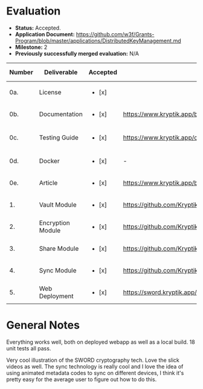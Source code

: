 # Evaluation

- **Status:** Accepted.
- **Application Document:** https://github.com/w3f/Grants-Program/blob/master/applications/DistributedKeyManagement.md
- **Milestone:** 2
- **Previously successfully merged evaluation:** N/A

| Number | Deliverable | Accepted | Link | Evaluation Notes |
| ------ | ----------- | -------- | ---- |----------------- |
| 0a. |  License | <ul><li>[x] </li></ul> | | Apache 2.0 |
| 0b. | Documentation | <ul><li>[x] </li></ul> |https://www.kryptik.app/blog| Looks good. | 
| 0c.  | Testing Guide | <ul><li>[x] </li></ul> | https://www.kryptik.app/developer/recovery | 18 unit tests all pass. | 
| 0d. | Docker | <ul><li>[x] </li></ul> | - |  | 
| 0e. | Article | <ul><li>[x] </li></ul> |https://www.kryptik.app/blog/wallets| Looks good. | 
| 1.  | Vault Module | <ul><li>[x] </li></ul> | https://github.com/KryptikApp/swordExample/blob/main/src/handlers/wallet/vaultHandler.ts | Looks good. |
| 2.  | Encryption Module | <ul><li>[x] </li></ul> | https://github.com/KryptikApp/swordExample/blob/main/components/wallet/LockWalletCard.tsx#L30 | Looks good. |
| 3.  | Share Module | <ul><li>[x] </li></ul> | https://github.com/KryptikApp/swordExample/blob/7626b1c049480ea6fdf74acb58e3b58ef4e761b7/src/helpers/wallet/index.ts#L52 | Looks good. |
| 4.  | Sync Module | <ul><li>[x] </li></ul> | https://github.com/KryptikApp/swordExample/blob/main/src/handlers/sync/index.ts | Looks good. |
| 5.  | Web Deployment | <ul><li>[x] </li></ul> | https://sword.kryptik.app/ | App works well. |

# General Notes

Everything works well, both on deployed webapp as well as a local build. 18 unit tests all pass.

Very cool illustration of the SWORD cryptography tech. Love the slick videos as well. The sync technology is really cool and I love the idea of using animated metadata codes to sync on different devices, I think it's pretty easy for the average user to figure out how to do this.
